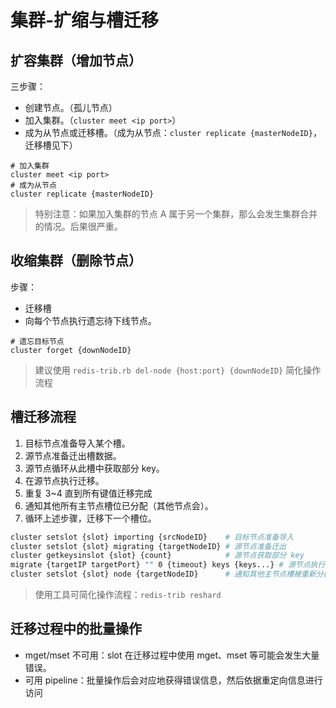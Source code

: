 # 集群-扩缩与槽迁移

## 扩容集群（增加节点）

三步骤：

- 创建节点。（孤儿节点）
- 加入集群。（`cluster meet <ip port>`）
- 成为从节点或迁移槽。（成为从节点：`cluster replicate {masterNodeID}`，迁移槽见下）

```SH
# 加入集群
cluster meet <ip port>
# 成为从节点
cluster replicate {masterNodeID}
```

> 特别注意：如果加入集群的节点 A 属于另一个集群，那么会发生集群合并的情况。后果很严重。

## 收缩集群（删除节点）

步骤：

- 迁移槽
- 向每个节点执行遗忘待下线节点。

```SH
# 遗忘目标节点
cluster forget {downNodeID}
```

> 建议使用 `redis-trib.rb del-node {host:port} {downNodeID}` 简化操作流程

## 槽迁移流程

1. 目标节点准备导入某个槽。
2. 源节点准备迁出槽数据。
3. 源节点循环从此槽中获取部分 key。
4. 在源节点执行迁移。
5. 重复 3~4 直到所有键值迁移完成
6. 通知其他所有主节点槽位已分配（其他节点会）。
7. 循环上述步骤，迁移下一个槽位。


```sh
cluster setslot {slot} importing {srcNodeID}    # 目标节点准备导入
cluster setslot {slot} migrating {targetNodeID} # 源节点准备迁出
cluster getkeysinslot {slot} {count}            # 源节点获取部分 key
migrate {targetIP targetPort} "" 0 {timeout} keys {keys...} # 源节点执行迁移
cluster setslot {slot} node {targetNodeID}      # 通知其他主节点槽被重新分配
```

> 使用工具可简化操作流程：`redis-trib reshard`

## 迁移过程中的批量操作

- mget/mset 不可用：slot 在迁移过程中使用 mget、mset 等可能会发生大量错误。
- 可用 pipeline：批量操作后会对应地获得错误信息，然后依据重定向信息进行访问
